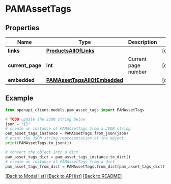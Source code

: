 # PAMAssetTags


## Properties

Name | Type | Description | Notes
------------ | ------------- | ------------- | -------------
**links** | [**ProductsAllOfLinks**](ProductsAllOfLinks.md) |  | [optional] 
**current_page** | **int** | Current page number | [optional] 
**embedded** | [**PAMAssetTagsAllOfEmbedded**](PAMAssetTagsAllOfEmbedded.md) |  | [optional] 

## Example

```python
from openapi_client.models.pam_asset_tags import PAMAssetTags

# TODO update the JSON string below
json = "{}"
# create an instance of PAMAssetTags from a JSON string
pam_asset_tags_instance = PAMAssetTags.from_json(json)
# print the JSON string representation of the object
print(PAMAssetTags.to_json())

# convert the object into a dict
pam_asset_tags_dict = pam_asset_tags_instance.to_dict()
# create an instance of PAMAssetTags from a dict
pam_asset_tags_from_dict = PAMAssetTags.from_dict(pam_asset_tags_dict)
```
[[Back to Model list]](../README.md#documentation-for-models) [[Back to API list]](../README.md#documentation-for-api-endpoints) [[Back to README]](../README.md)


